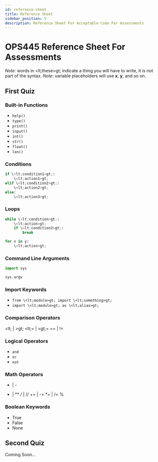 ```yaml
---
id: reference-sheet
title: Reference Sheet
sidebar_position: 5
description: Reference Sheet For Acceptable Code For Assessments
---
```


# OPS445 Reference Sheet For Assessments

_Note_: words in \<lt;these\>gt; indicate a thing you will have to write, it is not part of the syntax.
_Note_: variable placeholders will use **x**, **y**, and so on.

## First Quiz

### Built-in Functions

- `help()`
- `type()`
- `print()`
- `input()`
- `int()`
- `str()`
- `float()`
- `len()`

### Conditions

```python
if \<lt;condition1>gt;:
    \<lt;action1>gt;
elif \<lt;condition2>gt;:
    \<lt;action2>gt;
else:
    \<lt;action3>gt;
```

### Loops

```python
while \<lt;condition>gt;:
    \<lt;action>gt;
    if \<lt;condition2>gt;:
        break
```

```python
for x in y:
    \<lt;action>gt;
```

### Command Line Arguments

```python
import sys

sys.argv
```

### Import Keywords

- `from \<lt;module>gt; import \<lt;something>gt;`
- `import \<lt;module>gt; as \<lt;alias>gt;`

### Comparison Operators

 \<lt; | >gt;
\<lt;= | >gt;=
== | !=

### Logical Operators

- `and`
- `or`
- `not`

### Math Operators

+ | -
* | **
/ | //
+= | -=
*= | /=
%

### Boolean Keywords

- True
- False
- None

## Second Quiz

Coming Soon...
